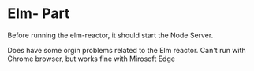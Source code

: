 # Elm- Part

Before running the elm-reactor, it should start the Node Server.

Does have some orgin problems related to the Elm reactor.
Can't run with Chrome browser, but works fine with Mirosoft Edge
